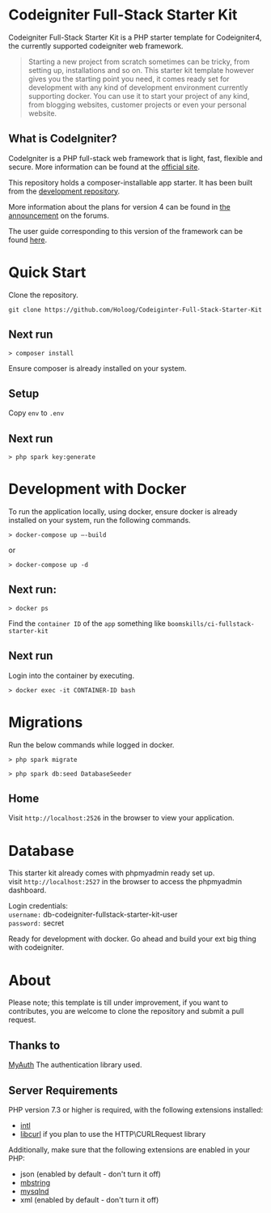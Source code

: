 # Codeigniter Full-Stack Starter Kit

Codeigniter Full-Stack Starter Kit is a PHP starter template for Codeigniter4, the currently supported codeigniter web framework.

> Starting a new project from scratch sometimes can be tricky, from setting up, installations and so on. This starter kit template however gives you the starting point you need, it comes ready set for development with any kind of development environment currently supporting docker. You can use it to start your project of any kind, from blogging websites, customer projects or even your personal website.

## What is CodeIgniter?

CodeIgniter is a PHP full-stack web framework that is light, fast, flexible and secure.
More information can be found at the [official site](http://codeigniter.com).

This repository holds a composer-installable app starter.
It has been built from the
[development repository](https://github.com/codeigniter4/CodeIgniter4).

More information about the plans for version 4 can be found in [the announcement](http://forum.codeigniter.com/thread-62615.html) on the forums.

The user guide corresponding to this version of the framework can be found
[here](https://codeigniter4.github.io/userguide/).

# Quick Start

Clone the repository.

```
git clone https://github.com/Holoog/Codeiginter-Full-Stack-Starter-Kit
```

## Next run

```
> composer install
```

Ensure composer is already installed on your system.

## Setup

Copy `env` to `.env`

## Next run

```
> php spark key:generate
```

# Development with Docker

To run the application locally, using docker, ensure docker is already installed on your system, run the following commands.

```
> docker-compose up –-build
```

or

```
> docker-compose up -d
```

## Next run:

```
> docker ps
```

Find the `container ID` of the `app` something like `boomskills/ci-fullstack-starter-kit`

## Next run

Login into the container by executing.

```
> docker exec -it CONTAINER-ID bash
```

# Migrations

Run the below commands while logged in docker.

```
> php spark migrate
```

```
> php spark db:seed DatabaseSeeder
```

## Home

Visit `http://localhost:2526` in the browser to view your application.

# Database

This starter kit already comes with phpmyadmin ready set up.\
visit `http://localhost:2527` in the browser to access the phpmyadmin dashboard.

Login credentials:\
`username:` db-codeigniter-fullstack-starter-kit-user\
`password:` secret

Ready for development with docker. Go ahead and build your ext big thing with codeigniter.

# About

Please note; this template is till under improvement, if you want to contributes, you are welcome to clone the repository and submit a pull request.

## Thanks to

[MyAuth](https://github.com/lonnieezell/myth-auth) The authentication library used.

## Server Requirements

PHP version 7.3 or higher is required, with the following extensions installed:

- [intl](http://php.net/manual/en/intl.requirements.php)
- [libcurl](http://php.net/manual/en/curl.requirements.php) if you plan to use the HTTP\CURLRequest library

Additionally, make sure that the following extensions are enabled in your PHP:

- json (enabled by default - don't turn it off)
- [mbstring](http://php.net/manual/en/mbstring.installation.php)
- [mysqlnd](http://php.net/manual/en/mysqlnd.install.php)
- xml (enabled by default - don't turn it off)
